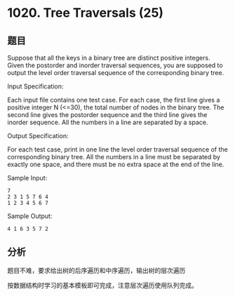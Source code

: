 # 1020. Tree Traversals (25)

## 题目
Suppose that all the keys in a binary tree are distinct positive integers. Given the postorder and inorder traversal sequences, you are supposed to output the level order traversal sequence of the corresponding binary tree.

Input Specification:

Each input file contains one test case. For each case, the first line gives a positive integer N (<=30), the total number of nodes in the binary tree. The second line gives the postorder sequence and the third line gives the inorder sequence. All the numbers in a line are separated by a space.

Output Specification:

For each test case, print in one line the level order traversal sequence of the corresponding binary tree. All the numbers in a line must be separated by exactly one space, and there must be no extra space at the end of the line.

Sample Input:

```
7
2 3 1 5 7 6 4
1 2 3 4 5 6 7
```
Sample Output:

```
4 1 6 3 5 7 2
```
## 分析

题目不难，要求给出树的后序遍历和中序遍历，输出树的层次遍历

按数据结构时学习的基本模板即可完成，注意层次遍历使用队列完成。
